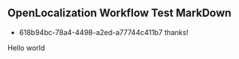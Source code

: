 ## OpenLocalization Workflow Test MarkDown
* 618b94bc-78a4-4498-a2ed-a77744c411b7 
thanks!

Hello world